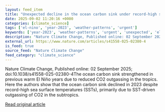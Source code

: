 ```yaml
---
layout: feed_item
title: "Unexpected decline in the ocean carbon sink under record-high sea surface temperatures in 2023"
date: 2025-09-02 11:20:16 +0000
categories: [climate_science]
tags: ['el-nino', 'year-2023', 'weather-patterns', 'urgent']
keywords: ['year-2023', 'weather-patterns', 'urgent', 'unexpected', 'el-nino', 'ocean', 'decline']
description: "Nature Climate Change, Published online: 02 September 2025; doi:10"
external_url: https://www.nature.com/articles/s41558-025-02380-4
is_feed: true
source_feed: "Nature Climate Change"
feed_category: "climate_science"
---
```


Nature Climate Change, Published online: 02 September 2025; doi:10.1038/s41558-025-02380-4The ocean carbon sink strengthened in previous warm El Niño years due to reduced CO2 outgassing in the tropics. Here the authors show that the ocean carbon sink declined in 2023 despite record-high sea surface temperatures (SSTs), primarily due to SST-driven outgassing of CO2 in the subtropics.

[Read original article](https://www.nature.com/articles/s41558-025-02380-4)
